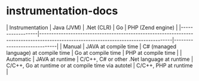 # instrumentation-docs

| Instrumentation  | Java (JVM)                   | .Net (CLR)                                    | Go                                                   | PHP (Zend engine)           |
|------------------|-------------------------------------------------------------------------------------------------------------------------------------|-----------------------------|
| Manual           | JAVA at compile time         | C# (managed language) at compile time         | Go at compile time                                   | PHP at compile time         |
| Automatic        | JAVA at runtime              | C/C++, C# or other .Net language at runtime   | C/C++, Go at runtime or at compile time via autotel  | C/C++, PHP at runtime       |
